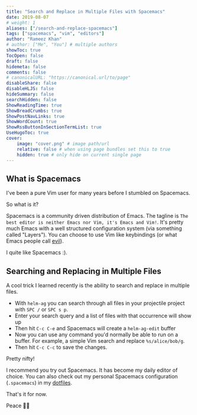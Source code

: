 ```yaml
---
title: "Search and Replace in Multiple Files with Spacemacs"
date: 2019-08-07
# weight: 1
aliases: ["/search-and-replace-spacemacs"]
tags: ["spacemacs", "vim", "editors"]
author: "Rameez Khan"
# author: ["Me", "You"] # multiple authors
showToc: true
TocOpen: false
draft: false
hidemeta: false
comments: false
# canonicalURL: "https://canonical.url/to/page"
disableShare: false
disableHLJS: false
hideSummary: false
searchHidden: false
ShowReadingTime: true
ShowBreadCrumbs: true
ShowPostNavLinks: true
ShowWordCount: true
ShowRssButtonInSectionTermList: true
UseHugoToc: true
cover:
    image: "cover.png" # image path/url
    relative: false # when using page bundles set this to true
    hidden: true # only hide on current single page
---
```


## What is Spacemacs
I've been a pure Vim user for many years before I stumbled on Spacemacs.

So what is it?

Spacemacs is a community driven distribution of Emacs. The tagline is `The best editor is neither Emacs nor Vim, it's Emacs and Vim!`. It's pretty much Emacs with a well structured configuration system (via something called "Layers"). You can choose to use Vim like keybindings (or what Emacs people call [evil](https://github.com/emacs-evil/evil)).

I quite like Spacemacs :).

## Searching and Replacing in Multiple Files
A cool trick I learned recently is the ability to search and replace in multiple files.

- With `helm-ag` you can search through all files in your projectile project with `SPC /` or `SPC s p`.
- Enter your search query and a list of files with that occurrence will show up
- Then hit `C-c C-e` and Spacemacs will create a `helm-ag-edit` buffer
- Now you can use any command you'd normally be able to run on a buffer. For example, a simple Vim search and replace `%s/alice/bob/g`.
- Then hit `C-c C-c` to save the changes.

Pretty nifty!

I recommend you try out Spacemacs. It has become my daily editor of choice. You can also check out my personal Spacemacs configuration (`.spacemacs`) in my [dotfiles](https://github.com/rameezk/dotfiles).

That's it for now.

Peace ✌🏽
